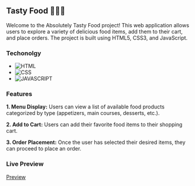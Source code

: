 ## Tasty Food 🍔🍕🍣

Welcome to the Absolutely Tasty Food project! This web application allows users to explore a variety of delicious food items, add them to their cart, and place orders. The project is built using HTML5, CSS3, and JavaScript.

### Techonolgy

- ![HTML](https://img.shields.io/badge/HTML5-E34F26?style=for-the-badge&logo=html5&logoColor=white)
- ![CSS](https://img.shields.io/badge/CSS3-1572B6?style=for-the-badge&logo=css3&logoColor=white)
- ![JAVASCRIPT](https://img.shields.io/badge/JavaScript-F7DF1E?style=for-the-badge&logo=javascript&logoColor=black)

### Features

<b>1. Menu Display:</b> Users can view a list of available food products categorized by type (appetizers, main courses, desserts, etc.).

<b>2. Add to Cart:</b> Users can add their favorite food items to their shopping cart.

<b>3. Order Placement:</b> Once the user has selected their desired items, they can proceed to place an order.

### Live Preview

[Preview](https://md-rejoyan-islam.github.io/tasty-food)

